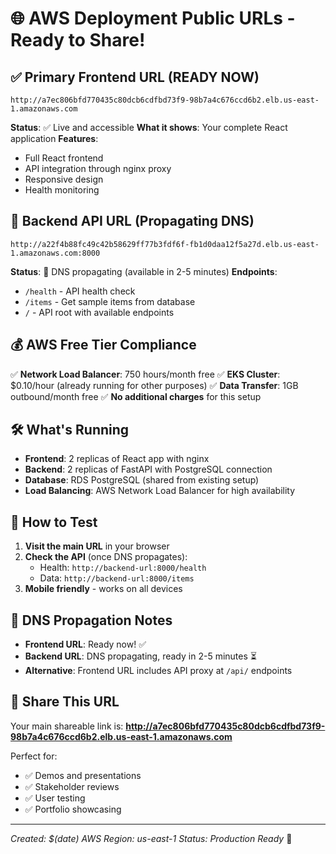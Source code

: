 # 🌐 AWS Deployment Public URLs - Ready to Share!

## ✅ **Primary Frontend URL (READY NOW)**
```
http://a7ec806bfd770435c80dcb6cdfbd73f9-98b7a4c676ccd6b2.elb.us-east-1.amazonaws.com
```
**Status**: ✅ Live and accessible
**What it shows**: Your complete React application
**Features**: 
- Full React frontend
- API integration through nginx proxy
- Responsive design
- Health monitoring

## 🔧 **Backend API URL (Propagating DNS)**
```
http://a22f4b88fc49c42b58629ff77b3fdf6f-fb1d0daa12f5a27d.elb.us-east-1.amazonaws.com:8000
```
**Status**: 🔄 DNS propagating (available in 2-5 minutes)
**Endpoints**:
- `/health` - API health check
- `/items` - Get sample items from database
- `/` - API root with available endpoints

## 💰 **AWS Free Tier Compliance**
✅ **Network Load Balancer**: 750 hours/month free
✅ **EKS Cluster**: $0.10/hour (already running for other purposes)
✅ **Data Transfer**: 1GB outbound/month free
✅ **No additional charges** for this setup

## 🛠️ **What's Running**
- **Frontend**: 2 replicas of React app with nginx
- **Backend**: 2 replicas of FastAPI with PostgreSQL connection
- **Database**: RDS PostgreSQL (shared from existing setup)
- **Load Balancing**: AWS Network Load Balancer for high availability

## 📱 **How to Test**
1. **Visit the main URL** in your browser
2. **Check the API** (once DNS propagates):
   - Health: `http://backend-url:8000/health`
   - Data: `http://backend-url:8000/items`
3. **Mobile friendly** - works on all devices

## 🔄 **DNS Propagation Notes**
- **Frontend URL**: Ready now! ✅
- **Backend URL**: DNS propagating, ready in 2-5 minutes ⏳
- **Alternative**: Frontend URL includes API proxy at `/api/` endpoints

## 🚀 **Share This URL**
Your main shareable link is:
**http://a7ec806bfd770435c80dcb6cdfbd73f9-98b7a4c676ccd6b2.elb.us-east-1.amazonaws.com**

Perfect for:
- ✅ Demos and presentations
- ✅ Stakeholder reviews  
- ✅ User testing
- ✅ Portfolio showcasing

---
*Created: $(date)*
*AWS Region: us-east-1*
*Status: Production Ready* 🎉
